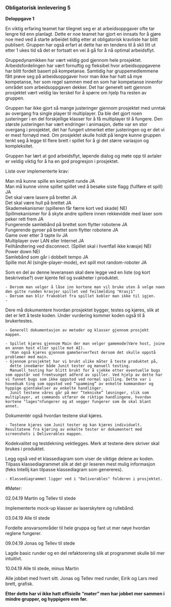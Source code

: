 ### Obligatorisk innlevering 5

**Deloppgave 1** 

En viktig erfaring teamet har tilegnet seg er at arbeidsoppgaver ofte tar lengre tid enn planlagt. Dette er noe teamet har gjort en innsats for å gjøre noe med ved å starte arbeidet tidlig etter at obligatorisk kravliste har blitt publisert. Gruppen har også erfart at dette har en tendens til å skli litt ut etter 1 ukes tid så det er fortsatt en vei å gå for å nå optimal arbeidsflyt. 

Gruppedynamikken har vært veldig god gjennom hele prosjektet. Arbeidsfordelingen har vært fornuftig og fleksibel hvor arbeidsoppgavene har blitt fordelt basert på kompetanse. Samtidig har gruppemedlemmene fått prøve seg på arbeidsoppgaver hvor man ikke har hatt så mye kompetanse, her som regel sammen med en som har kompetanse innenfor området som arbeidsoppgaven dekker. Det har generelt sett gjennom prosjektet vært veldig lav terskel for å spørre om hjelp fra resten av gruppen. 

Gruppen har ikke gjort så mange justeringer gjennom prosjektet med unntak av overgang fra single player til multiplayer. Da ble det gjort noen justeringer i en del forskjellige klasser for å få multiplayer til å fungere. Den største justeringen har vært endringer i animasjon, dette var en stor overgang i prosjektet, det har fungert utmerket etter justeringen og er det vi er mest fornøyd med. 
Om prosjektet skulle holdt på lengre kunne gruppen tenkt seg å legge til flere brett i spillet for å gi det større variasjon og kompleksitet. 

Gruppen har lært at god arbeidsflyt, løpende dialog og møte opp til avtaler er veldig viktig for å ha en god progresjon i prosjektet. 

Liste over implementerte krav: 

Man må kunne spille en komplett runde   JA  
Man må kunne vinne spillet spillet ved å besøke siste flagg (fullføre et spill)   JA  
Det skal være lasere på brettet   JA  
Det skal være hull på brettet  JA  
Skademekanismer (spilleren får færre kort ved skade) NEI    
Spillmekanismer for å skyte andre spillere innen rekkevidde med laser som peker rett frem  JA  
Fungerende samlebånd på brettet som flytter robotene   JA  
Fungerende gyroer på brettet som flytter robotene   JA  
Game over etter 3 tapte liv   JA  
Multiplayer over LAN eller Internet   JA  
Feilhåndtering ved disconnect. (Spillet skal i hvertfall ikke kræsje)   NEI  
Power down NEI    
Samlebånd som går i dobbelt tempo   JA  
Spille mot AI (single-player-mode), evt spill mot random-roboter  JA  



Som en del av denne leveransen skal dere legge ved en liste (og kort beskrivelse?) over kjente feil og svakheter i produktet. 
   
    - Dersom man velger å låse inn kortene man vil bruke uten å velge noen den gitte runden krasjer spillet ved feilmelding "Krasj1"
    - Dersom man blir frakoblet fra spillet kobler man ikke til igjen.
    - 

Dere må dokumentere hvordan prosjektet bygger, testes og kjøres, slik at det er lett å teste koden. Under vurdering kommer koden også til å brukertestes. 

    - Generell dokumentasjon av metoder og klasser gjennom prosjekt mappen.
    
    - Spillet kjøres gjennom Main der man velger gamemode(Være host, joine en annen host eller spille mot AI).
      !Kan også kjøres gjennom gameServerTest dersom det skulle oppstå problemer med main.
    - Gjennom prosjektet har vi brukt ulike måter å teste produktet på,
      dette innebærer både Junit tester og manuell testing. 
      Manuell testing har blitt brukt for å sjekke etter eventuelle bugs som oppstår ved fremtvunget adferd av spiller. Ved hjelp av dette har vi funnet bugs som ikke oppstod ved normal spilling. Dette var i hovedsak ting som oppstod ved “spamming” av enkelte kommandoer og hyppige gjentakelser av enkelte handlinger.
      Junit testene våres går på mer “tekniske” løsninger, slik som multiplayer, at commands utfører de riktige handlingene, hvordan kortene "lages"nfungerer og at vegger fungerer som de skal blant annet.

Dokumentér også hvordan testene skal kjøres. 
    
    - Testene kjøres som Junit tester og kan kjøres individuelt. Resultatene fra kjøring av enkelte tester er dokumentert med screenshots i Deliverables mappen.


Kodekvalitet og testdekning vektlegges. Merk at testene dere skriver skal brukes i produktet. 

Legg også ved et klassediagram som viser de viktige delene av koden. Tilpass klassediagrammet slik at det gir leseren mest mulig informasjon (feks Intellij kan tilpasse klassediagram som genereres).
    
    - Klassediagrammet ligger ved i "Deliverables" folderen i prosjektet. 




#Møter:


02.04.19
Martin og Tellev til stede

Implementerte mock-up klasser av laserskytere og rullebånd.

03.04.19
Alle til stede


Fordelte ansvarsområder til hele gruppa og fant ut mer nøye hvordan reglene fungerer.

09.04.19
Jonas og Tellev til stede


Lagde basic runder og en del refaktorering slik at programmet skulle bli mer intuitivt.

10.04.19
Alle til stede, minus Martin

Alle jobbet med hvert sitt. Jonas og Tellev med runder, Eirik og Lars med brett, grafisk.

**Etter dette har vi ikke hatt offisielle “møter” men har jobbet mer sammen i mindre grupper, og hyppigere enn før.**
